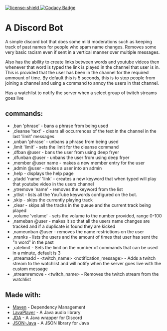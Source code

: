 [license]: https://github.com/Sean-Powell/DiscordBot/blob/master/LICENSE
[license-shield]: https://img.shields.io/badge/License-Apache%202.0-lightgrey.svg
[ ![license-shield][] ][license]
[![Codacy Badge](https://api.codacy.com/project/badge/Grade/1773c4a298ac4dc082b5ff798887868d)](https://www.codacy.com/manual/Sean-Powell/DiscordBot?utm_source=github.com&amp;utm_medium=referral&amp;utm_content=Sean-Powell/DiscordBot&amp;utm_campaign=Badge_Grade)

# A Discord Bot
A simple discord bot that does some mild moderations such as keeping track of past names for people who spam name changes. Removes some very basic racism even if sent in a vertical manner over multiple messages. 

Also has the ability to create links between words and youtube videos then whenever that word is typed the link is played in the channel that user is in. This is provided that the user has been in the channel for the required ammount of time. By default this is 5 seconds, this is to stop people from joining a channel and using a command to annoy the users in that channel.

Has a watchlist to notify the server when a select group of twitch streams goes live

## commands:

* ,ban 'phrase' - bans a phrase from being used
* ,cleanse 'text' - clears all occurrences of the text in the channel in the last 'limit' messages 
* ,unban 'phrase' - unbans a phrase from being used
* ,limit 'limit' - sets the limit for the cleanse command
* ,dfban @user - bans the user from using deep fryer
* ,dfunban @user - unbans the user from using deep fryer
* ,member @user name - makes a new member entry for the user
* ,admin @user - makes a user into an admin
* ,help - displays the help page
* ,ytadd 'name' 'link' - creates a new keyword that when typed will play that youtube video in the users channel
* ,ytremove 'name' - removes the keyword from the list
* ,ytlist - lists all the YouTube keywords configured on the bot.
* ,skip - skips the currently playing track
* ,clear - skips all the tracks in the queue and the current track being played
* ,volume 'volume' - sets the volume to the number provided, range 0-100
* ,nameban @user - makes it so that all the users name changes are tracked and if a duplicate is found they are kicked
* ,nameunban @user - removes the name restrictions on the user
* ,nranks - lists the users and the amount of times that user has sent the "n word" in the past
* ,ratelimit - Sets the limit on the number of commands that can be used in a minute, default is 3
* ,streamadd - <twitch_name> <notification_message> - Adds a twitch stream to the watchlist and will notify when the server goes live with the custom message
* ,streamremove - <twitch_name> - Removes the twitch stream from the watchlist

## Made with:

* [Maven](https://maven.apache.org/) - Dependency Management
* [LavaPlayer](https://github.com/sedmelluq/lavaplayer) - A Java audio library
* [JDA](https://github.com/DV8FromTheWorld/JDA) - A Java wrapper for Discord
* [JSON-Java](https://github.com/stleary/JSON-java) - A JSON library for Java

